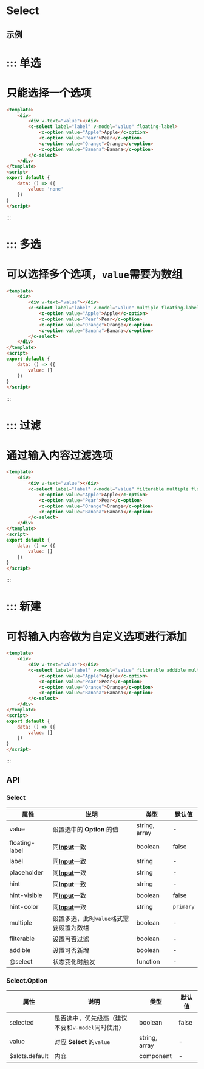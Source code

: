 # Select

## 示例



::: 单选
===
只能选择一个选项
===
```html
<template>
	<div>
		<div v-text="value"></div>
		<c-select label="label" v-model="value" floating-label>
			<c-option value="Apple">Apple</c-option>
			<c-option value="Pear">Pear</c-option>
			<c-option value="Orange">Orange</c-option>
			<c-option value="Banana">Banana</c-option>
		</c-select>
	</div>
</template>
<script>
export default {
	data: () => ({
		value: 'none'
	})
}
</script>
```
:::


::: 多选
===
可以选择多个选项，`value`需要为数组
===
```html
<template>
	<div>
		<div v-text="value"></div>
		<c-select label="label" v-model="value" multiple floating-label>
			<c-option value="Apple">Apple</c-option>
			<c-option value="Pear">Pear</c-option>
			<c-option value="Orange">Orange</c-option>
			<c-option value="Banana">Banana</c-option>
		</c-select>
	</div>
</template>
<script>
export default {
	data: () => ({
		value: []
	})
}
</script>
```
:::


::: 过滤
===
通过输入内容过滤选项
===
```html
<template>
	<div>
		<div v-text="value"></div>
		<c-select label="label" v-model="value" filterable multiple floating-label>
			<c-option value="Apple">Apple</c-option>
			<c-option value="Pear">Pear</c-option>
			<c-option value="Orange">Orange</c-option>
			<c-option value="Banana">Banana</c-option>
		</c-select>
	</div>
</template>
<script>
export default {
	data: () => ({
		value: []
	})
}
</script>
```
:::

::: 新建
===
可将输入内容做为自定义选项进行添加
===
```html
<template>
	<div>
		<div v-text="value"></div>
		<c-select label="label" v-model="value" filterable addible multiple floating-label>
			<c-option value="Apple">Apple</c-option>
			<c-option value="Pear">Pear</c-option>
			<c-option value="Orange">Orange</c-option>
			<c-option value="Banana">Banana</c-option>
		</c-select>
	</div>
</template>
<script>
export default {
	data: () => ({
		value: []
	})
}
</script>
```
:::

## API

### Select

| 属性      | 说明                                       | 类型       | 默认值   |
| ------- | ---------------------------------------- | -------- | ----- |
| value | 设置选中的 **Option** 的值                         | string, array   | - |
| floating-label | 同[**Input**](#/input)一致          	      | boolean   | false |
| label | 同[**Input**](#/input)一致                				| string   | - |
| placeholder | 同[**Input**](#/input)一致          		      | string   | - |
| hint           | 同[**Input**](#/input)一致			| string | - |
| hint-visible   | 同[**Input**](#/input)一致			| boolean | false     |
| hint-color     | 同[**Input**](#/input)一致			| string  | `primary` |
| multiple | 设置多选，此时`value`格式需要设置为数组                   | boolean   | - |
| filterable | 设置可否过滤					                   | boolean   | - |
| addible | 设置可否新增					                   | boolean   | - |
| @select | 状态变化时触发                                  | function | -     |



### Select.Option

| 属性      | 说明                                       | 类型       | 默认值   |
| ------- | ---------------------------------------- | -------- | ----- |
| selected | 是否选中，优先级高（建议不要和`v-model`同时使用） | boolean | false |
| value | 对应 **Select** 的`value`                          | string, array   | - |
| $slots.default | 内容                                  | component | -     |
